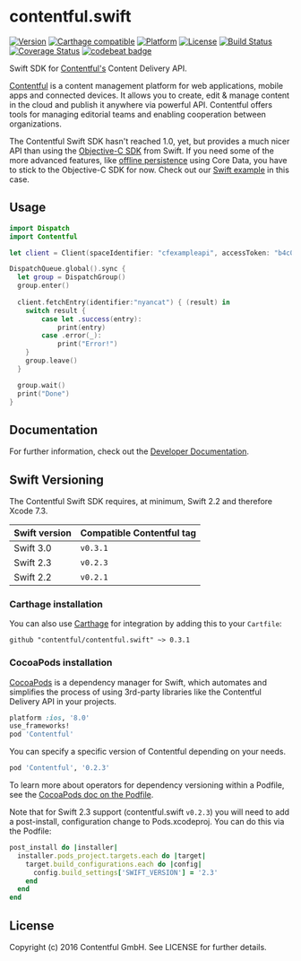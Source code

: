 # contentful.swift

[![Version](https://img.shields.io/cocoapods/v/Contentful.svg?style=flat)](http://cocoadocs.org/docsets/Contentful)
[![Carthage compatible](https://img.shields.io/badge/Carthage-compatible-4BC51D.svg?style=flat)](https://github.com/Carthage/Carthage)
[![Platform](https://img.shields.io/cocoapods/p/Contentful.svg?style=flat)](http://cocoadocs.org/docsets/Contentful)
[![License](https://img.shields.io/cocoapods/l/Contentful.svg?style=flat)](http://cocoadocs.org/docsets/Contentful)
[![Build Status](https://img.shields.io/travis/contentful/contentful.swift/master.svg?style=flat)](https://travis-ci.org/contentful/contentful.swift)
[![Coverage Status](https://img.shields.io/coveralls/contentful/contentful.swift.svg)](https://coveralls.io/github/contentful/contentful.swift)
[![codebeat badge](https://codebeat.co/badges/6ebc67e8-29ca-459f-a4b7-b32a84fa9074)](https://codebeat.co/projects/github-com-contentful-contentful-swift)

Swift SDK for [Contentful's][1] Content Delivery API.

[Contentful][1] is a content management platform for web applications, mobile apps and connected devices. It allows you to create, edit & manage content in the cloud and publish it anywhere via powerful API. Contentful offers tools for managing editorial teams and enabling cooperation between organizations.

The Contentful Swift SDK hasn't reached 1.0, yet, but provides a much nicer API than using the [Objective-C SDK][4] from Swift. If you need some of the more advanced features, like [offline persistence][5] using Core Data, you have to stick to the Objective-C SDK for now. Check out our [Swift example][6] in this case.

## Usage

```swift
import Dispatch
import Contentful

let client = Client(spaceIdentifier: "cfexampleapi", accessToken: "b4c0n73n7fu1")

DispatchQueue.global().sync {
  let group = DispatchGroup()
  group.enter()
  
  client.fetchEntry(identifier:"nyancat") { (result) in
    switch result {
        case let .success(entry):
            print(entry)
        case .error(_):
            print("Error!")
    }
    group.leave()
  }

  group.wait()
  print("Done")
}
```

## Documentation

For further information, check out the [Developer Documentation][3].

## Swift Versioning

The Contentful Swift SDK requires, at minimum, Swift 2.2 and therefore Xcode 7.3.

 Swift version | Compatible Contentful tag |
| --- | --- |
| Swift 3.0 | `v0.3.1` |
| Swift 2.3 | `v0.2.3`|
| Swift 2.2 | `v0.2.1`|

### Carthage installation

You can also use [Carthage][8] for integration by adding this to your `Cartfile`:

```
github "contentful/contentful.swift" ~> 0.3.1
```

### CocoaPods installation

[CocoaPods][2] is a dependency manager for Swift, which automates and simplifies the process of using 3rd-party libraries like the Contentful Delivery API in your projects.

```ruby
platform :ios, '8.0'
use_frameworks!
pod 'Contentful'
```

You can specify a specific version of Contentful depending on your needs. 

```ruby
pod 'Contentful', '0.2.3' 
```

To learn more about operators for dependency versioning within a Podfile, see the [CocoaPods doc on the Podfile][7].

Note that for Swift 2.3 support (contentful.swift `v0.2.3`) you will need to add a post-install, configuration change to Pods.xcodeproj. You can do this via the Podfile:

```ruby
post_install do |installer|
  installer.pods_project.targets.each do |target|
    target.build_configurations.each do |config|
      config.build_settings['SWIFT_VERSION'] = '2.3'
    end
  end
end
```

## License

Copyright (c) 2016 Contentful GmbH. See LICENSE for further details.


[1]: https://www.contentful.com
[2]: http://www.cocoapods.org
[3]: https://www.contentful.com/developers/documentation/content-delivery-api/
[4]: https://github.com/contentful/contentful.objc
[5]: https://www.contentful.com/blog/2014/05/09/ios-content-synchronization/
[6]: https://github.com/contentful-labs/swiftful
[7]: https://guides.cocoapods.org/using/the-podfile.html
[8]: https://github.com/Carthage/Carthage

